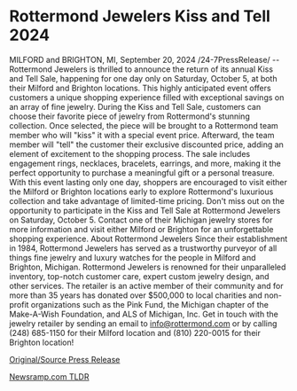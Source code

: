 # Rottermond Jewelers Kiss and Tell 2024

MILFORD and BRIGHTON, MI, September 20, 2024 /24-7PressRelease/ -- Rottermond Jewelers is thrilled to announce the return of its annual Kiss and Tell Sale, happening for one day only on Saturday, October 5, at both their Milford and Brighton locations. This highly anticipated event offers customers a unique shopping experience filled with exceptional savings on an array of fine jewelry.  During the Kiss and Tell Sale, customers can choose their favorite piece of jewelry from Rottermond's stunning collection. Once selected, the piece will be brought to a Rottermond team member who will "kiss" it with a special event price. Afterward, the team member will "tell" the customer their exclusive discounted price, adding an element of excitement to the shopping process. The sale includes engagement rings, necklaces, bracelets, earrings, and more, making it the perfect opportunity to purchase a meaningful gift or a personal treasure.  With this event lasting only one day, shoppers are encouraged to visit either the Milford or Brighton locations early to explore Rottermond's luxurious collection and take advantage of limited-time pricing.  Don't miss out on the opportunity to participate in the Kiss and Tell Sale at Rottermond Jewelers on Saturday, October 5. Contact one of their Michigan jewelry stores for more information and visit either Milford or Brighton for an unforgettable shopping experience.  About Rottermond Jewelers  Since their establishment in 1984, Rottermond Jewelers has served as a trustworthy purveyor of all things fine jewelry and luxury watches for the people in Milford and Brighton, Michigan. Rottermond Jewelers is renowned for their unparalleled inventory, top-notch customer care, expert custom jewelry design, and other services. The retailer is an active member of their community and for more than 35 years has donated over $500,000 to local charities and non-profit organizations such as the Pink Fund, the Michigan chapter of the Make-A-Wish Foundation, and ALS of Michigan, Inc. Get in touch with the jewelry retailer by sending an email to info@rottermond.com or by calling (248) 685-1150 for their Milford location and (810) 220-0015 for their Brighton location! 

[Original/Source Press Release](https://www.24-7pressrelease.com/press-release/514502/rottermond-jewelers-kiss-and-tell-2024) 

[Newsramp.com TLDR](https://newsramp.com/None) 